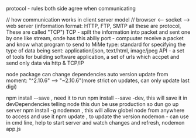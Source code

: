 protocol - rules both side agree when communicating

// how communication works in client server model //
browser <-- socket --> web server (information format: HTTP, FTP, SMTP all these are protocol, These are called "TCP") 
TCP - spilt the information into packet and sent one by one like stream, onde has this abiliy
port - compuuter receive a packet and know what program to send to
MiMe type: standard for specifying the type of data being sent: application/json, text/html, image/jpeg
API - a set of tools for building software application, a set of urls which accpet and send only data via http & TCP/IP

node package can change dependencies auto version update from moment: "^2.10.6" --> "~2.10.6"(more strict on updates, can only update last digi) 

npm install <name> --save , need it to run
npm install <name> --save -dev, this will save it in devDependencies telling node this dun be use production so dun go up server
npm install -g nodemon , this will allow globel node from anywhere to access and use it
npm update , to update the version
nodemon - can use in cmd line, help to start server and watch changes and refresh, nodemon app.js